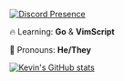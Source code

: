 [![Discord Presence](https://lanyard-profile-readme.vercel.app/api/202556225160871936)](https://discord.com/users/202556225160871936)
<!--
**ItsCryptic/ItsCryptic** is a ✨ _special_ ✨ repository because its `README.md` (this file) appears on your GitHub profile.

Here are some ideas to get you started:

- 🔭 I’m currently working on ...
- 🌱 I’m currently learning ...
- 👯 I’m looking to collaborate on ...
- 🤔 I’m looking for help with ...
- 💬 Ask me about ...
- 📫 How to reach me: ...
- 😄 Pronouns: ...
- ⚡ Fun fact: ...
-->

🔥 Learning: **Go** & **VimScript**

🥰 Pronouns: **He/They**

[![Kevin's GitHub stats](https://github-readme-stats.vercel.app/api?username=ItsCryptic&theme=dark&show_icons=true&count_privat=true)](https://github.com/anuraghazra/github-readme-stats)
